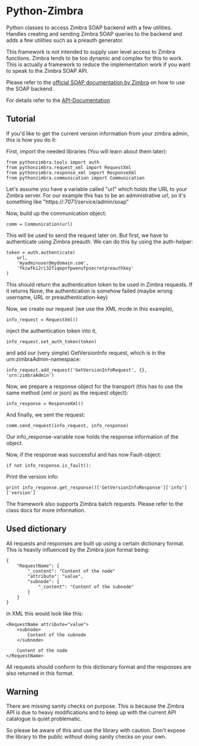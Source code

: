 Python-Zimbra
=============

Python classes to access Zimbra SOAP backend with a few utilities. Handles
creating and sending Zimbra SOAP queries to the backend and adds a few
utilities such as a preauth generator.

This framework is not intended to supply user level access to Zimbra
functions. Zimbra tends to be too dynamic and complex for this to work. This
is actually a framework to reduce the implementation work if you want to
speak to the Zimbra SOAP API.

Please refer to the [official SOAP documentation by Zimbra](http://wiki.zimbra.com/wiki/SOAP_API_Reference_Material_Beginning_with_ZCS_8.0)
on how to use the SOAP backend.

For details refer to the [API-Documentation](http://zimbra-community.github.io/python-zimbra/docs/)

Tutorial
--------

If you'd like to get the current version information from your zimbra admin,
this is how you do it:

First, import the needed libraries (You will learn about them later):

    from pythonzimbra.tools import auth
    from pythonzimbra.request_xml import RequestXml
    from pythonzimbra.response_xml import ResponseXml
    from pythonzimbra.communication import Communication

Let's assume you have a variable called "url" which holds the URL to your
Zimbra server. For our example this has to be an administrative url,
so it's something like "https://<yourzimbraserver>:7071/service/admin/soap"

Now, build up the communication object:

    comm = Communication(url)

This will be used to send the request later on. But first,
we have to authenticate using Zimbra preauth. We can do this by using the
auth-helper:

    token = auth.authenticate(
        url,
        'myadminuser@mydomain.com',
        'fkiwfki2ri32fiqepnfpwenufpsecretpreauthkey'
    )

This should return the authentication token to be used in Zimbra requests. If
 it returns None, the authentication is somehow failed (maybe wrong username,
  URL or preauthentication-key)

Now, we create our request (we use the XML mode in this example),

    info_request = RequestXml()

inject the authentication token into it,

    info_request.set_auth_token(token)

and add our (very simple) GetVersionInfo request,
which is in the urn:zimbraAdmin-namespace:

    info_request.add_request('GetVersionInfoRequest', {}, 'urn:zimbraAdmin')

Now, we prepare a response object for the transport (this has to use the same
 method (xml or json) as the request object):

    info_response = ResponseXml()

And finally, we sent the request:

    comm.send_request(info_request, info_response)

Our info_response-variable now holds the response information of the object.

Now, if the response was successful and has now Fault-object:

    if not info_response.is_fault():

Print the version info:

    print info_response.get_response()['GetVersionInfoResponse']['info']['version']

The framework also supports Zimbra batch requests. Please refer to the class
docs for more information.

Used dictionary
---------------

All requests and responses are built up using a certain dictionary format.
This is heavily influenced by the Zimbra json format being:

    {
        "RequestName": {
            "_content": "Content of the node"
            "attribute": "value",
            "subnode": {
                "_content": "Content of the subnode"
            }
        }
    }

in XML this would look like this:

    <RequestName attribute="value">
        <subnode>
            Content of the subnode
        </subnode>

        Content of the node
    </RequestName>

All requests should conform to this dictionary format and the responses are
also returned in this format.

Warning
-------

There are missing sanity checks on purpose. This is because the Zimbra API is
 due to heavy modifications and to keep up with the current API catalogue is
 quiet problematic.

So please be aware of this and use the library with caution. Don't expose the
 library to the public without doing sanity checks on your own.